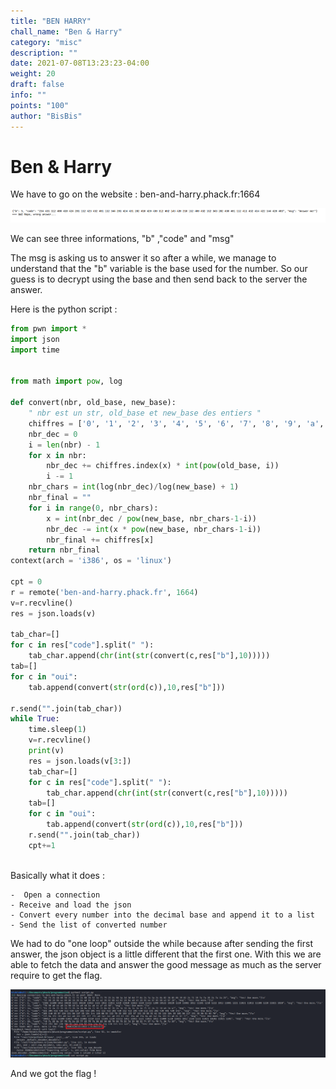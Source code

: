 ```yaml
---
title: "BEN HARRY"
chall_name: "Ben & Harry"
category: "misc"
description: ""
date: 2021-07-08T13:23:23-04:00
weight: 20
draft: false
info: ""
points: "100"
author: "BisBis"
---
```


# Ben & Harry

We have to go on the website : ben-and-harry.phack.fr:1664
 
![capture1](/files/phack21/ben-harry/c1.PNG)

We can see three informations, "b" ,"code" and "msg"

The msg is asking us to answer it so after a while, we manage to understand that the "b" variable is the base used for the number.
So our guess is to decrypt using the base and then send back to the server the answer.

Here is the python script : 

```python
from pwn import *
import json
import time


from math import pow, log
 
def convert(nbr, old_base, new_base):
    " nbr est un str, old_base et new_base des entiers "
    chiffres = ['0', '1', '2', '3', '4', '5', '6', '7', '8', '9', 'a', 'b', 'c', 'd', 'e', 'f', 'g', 'h', 'i', 'j', 'k', 'l', 'm', 'n', 'o', 'p', 'q', 'r', 's', 't', 'u', 'v', 'w', 'x', 'y', 'z']
    nbr_dec = 0
    i = len(nbr) - 1
    for x in nbr:
        nbr_dec += chiffres.index(x) * int(pow(old_base, i))
        i -= 1
    nbr_chars = int(log(nbr_dec)/log(new_base) + 1)
    nbr_final = ""
    for i in range(0, nbr_chars):
        x = int(nbr_dec / pow(new_base, nbr_chars-1-i))
        nbr_dec -= int(x * pow(new_base, nbr_chars-1-i))
        nbr_final += chiffres[x]
    return nbr_final
context(arch = 'i386', os = 'linux')

cpt = 0
r = remote('ben-and-harry.phack.fr', 1664)
v=r.recvline()
res = json.loads(v)

tab_char=[]
for c in res["code"].split(" "):
	tab_char.append(chr(int(str(convert(c,res["b"],10)))))
tab=[]
for c in "oui":
	tab.append(convert(str(ord(c)),10,res["b"]))

r.send("".join(tab_char))
while True:
	time.sleep(1)
	v=r.recvline()
	print(v)	
	res = json.loads(v[3:])
	tab_char=[]
	for c in res["code"].split(" "):
		tab_char.append(chr(int(str(convert(c,res["b"],10)))))
	tab=[]
	for c in "oui":
		tab.append(convert(str(ord(c)),10,res["b"]))
	r.send("".join(tab_char))
	cpt+=1
	
```

Basically what it does : 

    -  Open a connection 
    - Receive and load the json 
    - Convert every number into the decimal base and append it to a list
    - Send the list of converted number

We had to do "one loop" outside the while because after sending the first answer, the json object is a little different that the first one. 
With this we are able to fetch the data and answer the good message as much as the server require to get the flag.

![capture2](/files/phack21/ben-harry/c2.PNG)

And we got the flag ! 